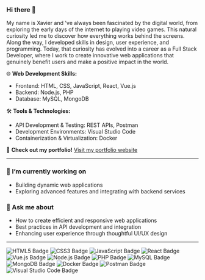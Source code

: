 ### Hi there 👋

My name is Xavier and 've always been fascinated by the digital world, from exploring the early days of the internet to playing video games. This natural curiosity led me to discover how everything works behind the screens. Along the way, I developed skills in design, user experience, and programming. Today, that curiosity has evolved into a career as a Full Stack Developer, where I work to create innovative web applications that genuinely benefit users and make a positive impact in the world.

🌐 **Web Development Skills:**
- Frontend: HTML, CSS, JavaScript, React, Vue.js
- Backend: Node.js, PHP
- Database: MySQL, MongoDB

🛠️ **Tools & Technologies:**
- API Development & Testing: REST APIs, Postman
- Development Environments: Visual Studio Code
- Containerization & Virtualization: Docker

🔗 **Check out my portfolio!**
[Visit my portfolio website](https://xaviernabais.github.io/portfolio/)

---

### 🔭 I’m currently working on
- Building dynamic web applications
- Exploring advanced features and integrating with backend services

### 💬 Ask me about
- How to create efficient and responsive web applications
- Best practices in API development and integration
- Enhancing user experience through thoughtful UI/UX design

---

![HTML5 Badge](https://img.shields.io/badge/HTML5-E34F26?style=flat&logo=html5&logoColor=white)
![CSS3 Badge](https://img.shields.io/badge/CSS3-1572B6?style=flat&logo=css3&logoColor=white)
![JavaScript Badge](https://img.shields.io/badge/JavaScript-F7DF1E?style=flat&logo=javascript&logoColor=black)
![React Badge](https://img.shields.io/badge/React-61DAFB?style=flat&logo=react&logoColor=black)
![Vue.js Badge](https://img.shields.io/badge/Vue.js-4FC08D?style=flat&logo=vue-dot-js&logoColor=white)
![Node.js Badge](https://img.shields.io/badge/Node.js-339933?style=flat&logo=node-dot-js&logoColor=white)
![PHP Badge](https://img.shields.io/badge/PHP-777BB4?style=flat&logo=php&logoColor=white)
![MySQL Badge](https://img.shields.io/badge/MySQL-4479A1?style=flat&logo=mysql&logoColor=white)
![MongoDB Badge](https://img.shields.io/badge/MongoDB-47A248?style=flat&logo=mongodb&logoColor=white)
![Docker Badge](https://img.shields.io/badge/Docker-2496ED?style=flat&logo=docker&logoColor=white)
![Postman Badge](https://img.shields.io/badge/Postman-FF6C37?style=flat&logo=postman&logoColor=white)
![Visual Studio Code Badge](https://img.shields.io/badge/Visual%20Studio%20Code-007ACC?style=flat&logo=visual-studio-code&logoColor=white)

